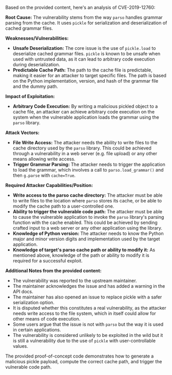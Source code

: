Based on the provided content, here's an analysis of CVE-2019-12760:

**Root Cause:**
The vulnerability stems from the way `parso` handles grammar parsing from the cache. It uses `pickle` for serialization and deserialization of cached grammar files.

**Weaknesses/Vulnerabilities:**
- **Unsafe Deserialization:** The core issue is the use of `pickle.load` to deserialize cached grammar files. `pickle` is known to be unsafe when used with untrusted data, as it can lead to arbitrary code execution during deserialization.
- **Predictable Cache Path:** The path to the cache file is predictable, making it easier for an attacker to target specific files. The path is based on the Python implementation, version, and hash of the grammar file and the dummy path.

**Impact of Exploitation:**
- **Arbitrary Code Execution:** By writing a malicious pickled object to a cache file, an attacker can achieve arbitrary code execution on the system when the vulnerable application loads the grammar using the `parso` library.

**Attack Vectors:**
- **File Write Access:** The attacker needs the ability to write files to the cache directory used by the `parso` library. This could be achieved through a vulnerability in a web server (e.g. file upload) or any other means allowing write access.
- **Trigger Grammar Parsing:** The attacker needs to trigger the application to load the grammar, which involves a call to `parso.load_grammar()` and then `g.parse` with `cache=True`.

**Required Attacker Capabilities/Position:**
- **Write access to the parso cache directory:**  The attacker must be able to write files to the location where `parso` stores its cache, or be able to modify the cache path to a user-controlled one.
- **Ability to trigger the vulnerable code path:** The attacker must be able to cause the vulnerable application to invoke the `parso` library's parsing function with the cache enabled. This could be achieved by sending crafted input to a web server or any other application using the library.
- **Knowledge of Python version:** The attacker needs to know the Python major and minor version digits and implementation used by the target application.
- **Knowledge of target's parso cache path or ability to modify it:** As mentioned above, knowledge of the path or ability to modify it is required for a successful exploit.

**Additional Notes from the provided content:**

- The vulnerability was reported to the upstream maintainer.
- The maintainer acknowledges the issue and has added a warning in the API docs.
- The maintainer has also opened an issue to replace pickle with a safer serialization option.
- It is disputed whether this constitutes a real vulnerability, as the attacker needs write access to the file system, which in itself could allow for other means of code execution.
- Some users argue that the issue is not with `parso` but the way it is used in certain applications.
- The vulnerability is considered unlikely to be exploited in the wild but it is still a vulnerability due to the use of `pickle` with user-controllable values.

The provided proof-of-concept code demonstrates how to generate a malicious pickle payload, compute the correct cache path, and trigger the vulnerable code path.